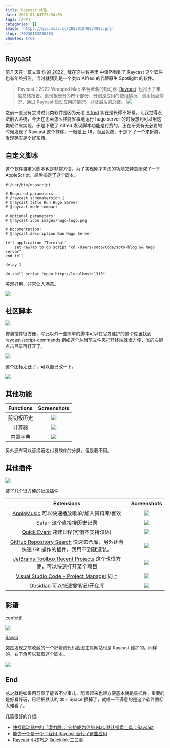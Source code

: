 ```yaml
---
title: Raycast 体验
date: 2023-01-03T23:54:03
tags: [APP]
categories: []
image: 'https://pic.mcac.cc/202301040034085.png'
slug: '20230103235403'
ShowToc: true
---
```


## Raycast

前几天在一篇文章 [你的 2022，藏在这些数字里](https://sspai.com/post/77519) 中偶然看到了 Raycast 这个软件也有年终报告，当时就猜到是一个类似 Alfred 的代替原生 Spotlight 的软件。

> Raycast：2022 Wrapped
> Mac 平台著名的启动器  [Raycast](https://sspai.com/link?target=https%3A%2F%2Fwww.raycast.com%2F)  也推出了年度总结报告。这份报告分为四个部分，分别是应用的使用情况、调用拓展情况、通过 Raycast 启动应用的情况，以及最后的总结。
> ![](https://cdn.sspai.com/2022/12/29/ec9a0b96ca3e8d732a6bd0d0caa3b248.jpg?imageView2/2/w/1120/q/90/interlace/1/ignore-error/1)

之前一直没有尝试过此类软件是因为元老 [Alfred](https://www.alfredapp.com) 实在是长得不好看，让我觉得没法融入系统，今天在思索怎么样能省事地运行 hugo server 的时候想到可以用这类软件来实现，于是下载了 Alfred 发现脚本功能是付费的，正在研究有无必要的时候发现了 Raycast 这个软件，一眼爱上 UI，而且免费，于是下了一个来折腾，发现确实是个好东西。

## 自定义脚本

这个软件自定义脚本也是非常方便，为了实现刚才考虑的功能又特意研究了一下 AppleScript，最后搞定了这个脚本。

```applescript
#!/usr/bin/osascript

# Required parameters:
# @raycast.schemaVersion 1
# @raycast.title Run Hugo Server
# @raycast.mode compact

# Optional parameters:
# @raycast.icon images/hugo-logo.png

# Documentation:
# @raycast.description Run Hugo Server

tell application "Terminal"
	set newTab to do script "cd /Users/soto/Code/soto-blog && hugo server"
end tell

delay 1

do shell script "open http://localhost:1313"
```

美观好用，非常让人满意。

![](https://pic.mcac.cc/202301040009617.png)

## 社区脚本

![](https://pic.mcac.cc/202301040014993.png)

安装插件很方便，除此以外一些简单的脚本可以在官方维护的这个库里找到 [raycast
/script-commands](https://github.com/raycast/script-commands) 例如这个从当前文件夹打开终端就很方便，省的右键点击目录再打开了。

![](https://pic.mcac.cc/202301040015940.png)

这个图标太丑了，可以自己改一下。

![](https://pic.mcac.cc/202301040015673.png)

## 其他功能

| Functions  |                 Screenshots                  |
| :--------: | :------------------------------------------: |
| 剪切板历史 | ![](https://pic.mcac.cc/202301040017318.png) |
|   计算器   | ![](https://pic.mcac.cc/202301040018234.png) |
|  内置字典  | ![](https://pic.mcac.cc/202301042158529.png) |

另外还有可以替换著名付费软件的分屏，但是我不用。

## 其他插件

![](https://pic.mcac.cc/202301042151560.png)

装了几个很方便的社区插件

|                                                                  Extensions                                                                   |                 Screenshots                  |
| :-------------------------------------------------------------------------------------------------------------------------------------------: | :------------------------------------------: |
|                          [AppleMusic](https://www.raycast.com/fedevitaledev/music) 可以快速播放歌单/加入资料库/喜欢                           | ![](https://pic.mcac.cc/202301040039801.png) |
|                                       [Safari](https://www.raycast.com/loris/safari) 这个直接搜历史记录                                       | ![](https://pic.mcac.cc/202301042159601.png) |
|                              [Quick Event](https://www.raycast.com/mblode/quick-event) 速建日程(可惜不支持汉语)                               | ![](https://pic.mcac.cc/202301042149577.png) |
| [GitHub Repository Search](https://www.raycast.com/thomas/github-repository-search) 快速去仓库，另外还有快速 Git 操作的插件，我用不到就没装。 | ![](https://pic.mcac.cc/202301042149577.png) |
|               [JetBrains Toolbox Recent Projects](https://www.raycast.com/gdsmith/jetbrains) 这个也很方便，可以快速打开某个项目               | ![](https://pic.mcac.cc/202301042155859.png) |
|                   [Visual Studio Code - Project Manager](https://www.raycast.com/MarkusLanger/vscode-project-manager) 同上                    | ![](https://pic.mcac.cc/202301042246228.png) |
|                                 [Obsidian](https://www.raycast.com/marcjulian/obsidian) 可以快速搜笔记/开仓库                                 | ![](https://pic.mcac.cc/202301042246261.png) |

## 彩蛋

confetti!

![](https://pic.mcac.cc/202301042141088.gif)

[Rayso](https://www.ray.so)

突然发现之前收藏的一个好看的代码截图工具网站也是 Raycast 维护的。同样的，右下角可以获取这个脚本。

![](https://pic.mcac.cc/202301042143074.png)

## End

总之就是如果用习惯了能省不少事儿，配置起来也很方便基本就是装插件，重要的是好看好玩，已经把默认的 ⌘ + Space 换掉了，就唯一不满意的是这个软件图标太难看了。

几篇很好的介绍:

- [快捷启动器中的「潜力股」，它想成为你的 Mac 默认搜索工具：Raycast](https://sspai.com/post/63521)
- [能少一个是一个：我用 Raycast 替代了这些应用](https://sspai.com/post/72540)
- [Raycast 小技巧之 Quicklink 二三事](https://sspai.com/post/72951)
